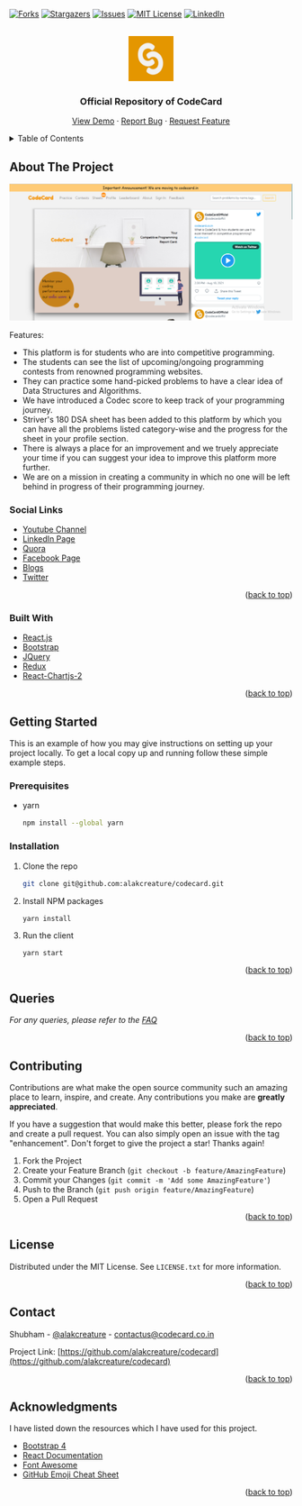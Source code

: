 <div id="top"></div>
<!--
*** Thanks for checking out the Best-README-Template. If you have a suggestion
*** that would make this better, please fork the repo and create a pull request
*** or simply open an issue with the tag "enhancement".
*** Don't forget to give the project a star!
*** Thanks again! Now go create something AMAZING! :D
-->



<!-- PROJECT SHIELDS -->
<!--
*** I'm using markdown "reference style" links for readability.
*** Reference links are enclosed in brackets [ ] instead of parentheses ( ).
*** See the bottom of this document for the declaration of the reference variables
*** for contributors-url, forks-url, etc. This is an optional, concise syntax you may use.
*** https://www.markdownguide.org/basic-syntax/#reference-style-links
-->
<!-- [![Contributors][contributors-shield]][contributors-url] -->
[![Forks][forks-shield]][forks-url]
[![Stargazers][stars-shield]][stars-url]
[![Issues][issues-shield]][issues-url]
[![MIT License][license-shield]][license-url]
[![LinkedIn][linkedin-shield]][linkedin-url]



<!-- PROJECT LOGO -->
<br />
<div align="center">
  <a href="https://codecard.in">
    <img src="public/logo192.png" alt="Logo" width="80" height="80">
  </a>

  <h3 align="center">Official Repository of CodeCard</h3>

  <p align="center">
    <a href="https://codecard.in">View Demo</a>
    ·
    <a href="https://github.com/alakcreature/codecard/issues">Report Bug</a>
    ·
    <a href="https://github.com/alakcreature/codecard/issues">Request Feature</a>
  </p>
</div>



<!-- TABLE OF CONTENTS -->
<details>
  <summary>Table of Contents</summary>
  <ol>
    <li>
      <a href="#about-the-project">About The Project</a>
      <ul>
        <li><a href="#social-links">Social Links</a></li>
        <li><a href="#built-with">Built With</a></li>
      </ul>
    </li>
    <li>
      <a href="#getting-started">Getting Started</a>
      <ul>
        <li><a href="#prerequisites">Prerequisites</a></li>
        <li><a href="#installation">Installation</a></li>
      </ul>
    </li>
    <li><a href="#queries">Queries</a></li>
    <li><a href="#contributing">Contributing</a></li>
    <li><a href="#license">License</a></li>
    <li><a href="#contact">Contact</a></li>
    <li><a href="#acknowledgments">Acknowledgments</a></li>
  </ol>
</details>



<!-- ABOUT THE PROJECT -->
## About The Project

[![CodeCard Homepage Screen Shot][product-screenshot]](https://codecard.in)


Features:
* This platform is for students who are into competitive programming.
* The students can see the list of upcoming/ongoing programming contests from renowned programming websites.
* They can practice some hand-picked problems to have a clear idea of Data Structures and Algorithms.
* We have introduced a Codec score to keep track of your programming journey.
* Striver's 180 DSA sheet has been added to this platform by which you can have all the problems listed category-wise and the progress for the sheet in your profile section.
* There is always a place for an improvement and we truely appreciate your time if you can suggest your idea to improve this platform more further.
* We are on a mission in creating a community in which no one will be left behind in progress of their programming journey.

### Social Links

* [Youtube Channel][youtube-channel]
* [LinkedIn Page][linkedin-page]
* [Quora][quora-link]
* [Facebook Page][facebook-url]
* [Blogs][codecard-blogs]
* [Twitter][twitter-page]




<p align="right">(<a href="#top">back to top</a>)</p>



### Built With


* [React.js](https://reactjs.org/)
* [Bootstrap](https://getbootstrap.com)
* [JQuery](https://jquery.com)
* [Redux](https://redux.js.org/)
* [React-Chartjs-2](https://www.npmjs.com/package/react-chartjs-2)

<p align="right">(<a href="#top">back to top</a>)</p>



<!-- GETTING STARTED -->
## Getting Started

This is an example of how you may give instructions on setting up your project locally.
To get a local copy up and running follow these simple example steps.

### Prerequisites

* yarn
  ```sh
  npm install --global yarn
  ```

### Installation


1. Clone the repo
   ```sh
   git clone git@github.com:alakcreature/codecard.git
   ```
3. Install NPM packages
   ```sh
   yarn install
   ```
4. Run the client
   ```
   yarn start   
   ```

<p align="right">(<a href="#top">back to top</a>)</p>



<!-- Queries -->
## Queries

_For any queries, please refer to the [FAQ](https://codecard.in/faq)_

<p align="right">(<a href="#top">back to top</a>)</p>



<!-- CONTRIBUTING -->
## Contributing

Contributions are what make the open source community such an amazing place to learn, inspire, and create. Any contributions you make are **greatly appreciated**.

If you have a suggestion that would make this better, please fork the repo and create a pull request. You can also simply open an issue with the tag "enhancement".
Don't forget to give the project a star! Thanks again!

1. Fork the Project
2. Create your Feature Branch (`git checkout -b feature/AmazingFeature`)
3. Commit your Changes (`git commit -m 'Add some AmazingFeature'`)
4. Push to the Branch (`git push origin feature/AmazingFeature`)
5. Open a Pull Request

<p align="right">(<a href="#top">back to top</a>)</p>



<!-- LICENSE -->
## License

Distributed under the MIT License. See `LICENSE.txt` for more information.

<p align="right">(<a href="#top">back to top</a>)</p>



<!-- CONTACT -->
## Contact

Shubham - [@alakcreature](https://twitter.com/alakcreature) - contactus@codecard.co.in

Project Link: [https://github.com/alakcreature/codecard](https://github.com/alakcreature/codecard)

<p align="right">(<a href="#top">back to top</a>)</p>



<!-- ACKNOWLEDGMENTS -->
## Acknowledgments

I have listed down the resources which I have used for this project.


* [Bootstrap 4](https://getbootstrap.com/docs/4.0/getting-started/introduction/)
* [React Documentation](https://reactjs.org/docs/getting-started.html)
* [Font Awesome](https://fontawesome.com)
* [GitHub Emoji Cheat Sheet](https://www.webpagefx.com/tools/emoji-cheat-sheet) 

<p align="right">(<a href="#top">back to top</a>)</p>



<!-- MARKDOWN LINKS & IMAGES -->
<!-- https://www.markdownguide.org/basic-syntax/#reference-style-links -->
[contributors-shield]: https://img.shields.io/github/contributors/othneildrew/Best-README-Template.svg?style=for-the-badge
[contributors-url]: https://github.com/alakcreature/codecard/graphs/contributors
[forks-shield]: https://img.shields.io/github/forks/othneildrew/Best-README-Template.svg?style=for-the-badge
[forks-url]: https://github.com/alakcreature/codecard/network/members
[stars-shield]: https://img.shields.io/github/stars/othneildrew/Best-README-Template.svg?style=for-the-badge
[stars-url]: https://github.com/alakcreature/codecard/stargazers
[issues-shield]: https://img.shields.io/github/issues/othneildrew/Best-README-Template.svg?style=for-the-badge
[issues-url]: https://github.com/othneildrew/Best-README-Template/issues
[license-shield]: https://img.shields.io/github/license/othneildrew/Best-README-Template.svg?style=for-the-badge
[license-url]: https://github.com/alakcreature/codecard/blob/main/LICENSE
[linkedin-shield]: https://img.shields.io/badge/-LinkedIn-black.svg?style=for-the-badge&logo=linkedin&colorB=555
[linkedin-url]: https://linkedin.com/in/subham-kumar-88593814a/
[product-screenshot]: src/pages/static/codecard_homepage.png
[linkedin-page]: https://www.linkedin.com/company/codecard
[youtube-channel]: https://www.youtube.com/channel/UCoWPZGojQB9elA9kXHbtJFw
[quora-link]: https://www.quora.com/profile/CodeCard-Official-1
[facebook-url]: https://www.facebook.com/codecardofficial
[codecard-blogs]: https://blogs.codecard.co.in
[twitter-page]: https://twitter.com/codecardoffcl


